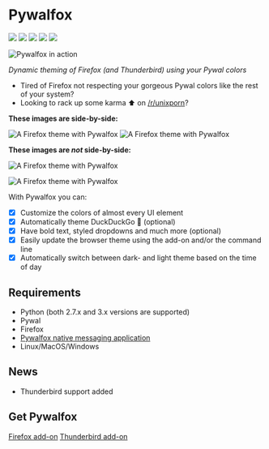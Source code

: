 # Pywalfox

[<img src="https://img.shields.io/amo/v/pywalfox">](https://addons.mozilla.org/en-US/firefox/addon/pywalfox/)
[<img src="https://img.shields.io/amo/stars/pywalfox">](https://addons.mozilla.org/en-US/firefox/addon/pywalfox/)
[<img src="https://img.shields.io/amo/users/pywalfox">](https://addons.mozilla.org/en-US/firefox/addon/pywalfox/)
[<img src="https://img.shields.io/amo/dw/pywalfox">](https://addons.mozilla.org/en-US/firefox/addon/pywalfox/)
[<img src="https://img.shields.io/github/license/frewacom/pywalfox">](https://www.mozilla.org/en-US/MPL/2.0/FAQ/)

![Pywalfox in action](https://imgur.com/mlY1wLH)

*Dynamic theming of Firefox (and Thunderbird) using your Pywal colors*

- Tired of Firefox not respecting your gorgeous Pywal colors like the rest of your system?
- Looking to rack up some karma :arrow_up: on [/r/unixporn](https://reddit.com/r/unixporn)?

**These images are side-by-side:**

![A Firefox theme with Pywalfox](https://imgur.com/ZZTTU7r)
![A Firefox theme with Pywalfox](https://imgur.com/fKHxiHo)

**These images are *not* side-by-side:**

![A Firefox theme with Pywalfox](https://imgur.com/oXCt4wd)

![A Firefox theme with Pywalfox](https://imgur.com/eISvXBd)

With Pywalfox you can:
- [x] Customize the colors of almost every UI element
- [x] Automatically theme DuckDuckGo :duck: (optional)
- [x] Have bold text, styled dropdowns and much more (optional)
- [x] Easily update the browser theme using the add-on and/or the command line
- [x] Automatically switch between dark- and light theme based on the time of day

## Requirements
- Python (both 2.7.x and 3.x versions are supported)
- Pywal
- Firefox
- [Pywalfox native messaging application](https://github.com/Frewacom/pywalfox-native)
- Linux/MacOS/Windows

## News
- Thunderbird support added

## Get Pywalfox
[Firefox add-on](https://addons.mozilla.org/en-US/firefox/addon/pywalfox/)
[Thunderbird add-on](https://addons.thunderbird.net/sv-SE/thunderbird/addon/pywalfox/)
